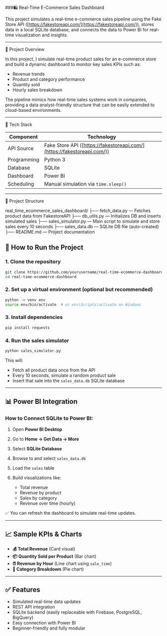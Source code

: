 ###🛍️ Real-Time E-Commerce Sales Dashboard

This project simulates a real-time e-commerce sales pipeline using the Fake Store API ([https://fakestoreapi.com/](https://fakestoreapi.com/)), stores data in a local SQLite database, and connects the data to Power BI for real-time visualization and insights.

---

📌 Project Overview

In this project, I simulate real-time product sales for an e-commerce store and build a dynamic dashboard to monitor key sales KPIs such as:

* Revenue trends
* Product and category performance
* Quantity sold
* Hourly sales breakdown

The pipeline mimics how real-time sales systems work in companies, providing a data analyst-friendly structure that can be easily extended to cloud-based environments.

---

🔧 Tech Stack

| Component   | Technology                                                              |
| ----------- | ----------------------------------------------------------------------- |
| API Source  | Fake Store API ([https://fakestoreapi.com/](https://fakestoreapi.com/)) |
| Programming | Python 3                                                                |
| Database    | SQLite                                                                  |
| Dashboard   | Power BI                                                                |
| Scheduling  | Manual simulation via `time.sleep()`                                    |

---

📂 Project Structure

real\_time\_ecommerce\_sales\_dashboard/
├── fetch\_data.py          — Fetches product data from FakestoreAPI
├── db\_utils.py            — Initializes DB and inserts simulated sales
├── sales\_simulator.py     — Main script to simulate and store sales every 10 seconds
├── sales\_data.db          — SQLite DB file (auto-created)
├── README.md              — Project documentation

## 🧪 How to Run the Project

### 1. Clone the repository

```bash
git clone https://github.com/yourusername/real-time-ecommerce-dashboard.git
cd real-time-ecommerce-dashboard
```

### 2. Set up a virtual environment (optional but recommended)

```bash
python -m venv env
source env/bin/activate  # or env\Scripts\activate on Windows
```

### 3. Install dependencies

```bash
pip install requests
```

### 4. Run the sales simulator

```bash
python sales_simulator.py
```

This will:

* Fetch all product data once from the API
* Every 10 seconds, simulate a random product sale
* Insert that sale into the `sales_data.db` SQLite database

---

## 📊 Power BI Integration

### How to Connect SQLite to Power BI:

1. Open **Power BI Desktop**
2. Go to **Home → Get Data → More**
3. Select **SQLite Database**
4. Browse to and select `sales_data.db`
5. Load the `sales` table
6. Build visualizations like:

   * Total revenue
   * Revenue by product
   * Sales by category
   * Revenue over time (hourly)

✅ You can refresh the dashboard to simulate real-time updates.

---

## 📈 Sample KPIs & Charts

* **💰 Total Revenue** (Card visual)
* **📦 Quantity Sold per Product** (Bar chart)
* **⏰ Revenue by Hour** (Line chart using `sale_time`)
* **🧾 Category Breakdown** (Pie chart)

---

## ✅ Features

* Simulated real-time data updates
* REST API integration
* SQLite backend (easily replaceable with Firebase, PostgreSQL, BigQuery)
* Easy connection with Power BI
* Beginner-friendly and fully modular

